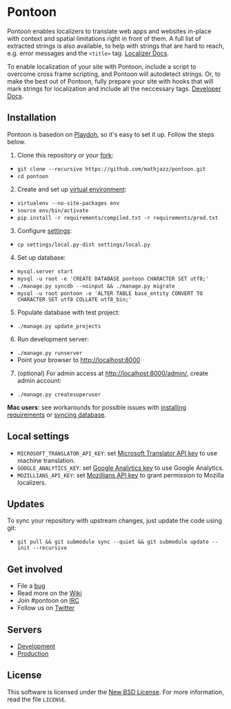 Pontoon
=======
Pontoon enables localizers to translate web apps and websites in-place with context and spatial limitations right in front of them. A full list of extracted strings is also available, to help with strings that are hard to reach, e.g. error messages and the `<title>` tag. [Localizer Docs](https://developer.mozilla.org/en-US/docs/Localizing_with_Pontoon).

To enable localization of your site with Pontoon, include a script to overcome cross frame scripting, and Pontoon will autodetect strings. Or, to make the best out of Pontoon, fully prepare your site with hooks that will mark strings for localization and include all the neccessary tags. [Developer Docs](https://developer.mozilla.org/en-US/docs/Implementing_Pontoon_Mozilla).

Installation
------------
Pontoon is basedon on [Playdoh](http://playdoh.readthedocs.org/en/latest/), so it's easy to set it up. Follow the steps below.

1. Clone this repository or your [fork](http://help.github.com/fork-a-repo/):
 * `git clone --recursive https://github.com/mathjazz/pontoon.git`
 * `cd pontoon`
2. Create and set up [virtual environment](http://www.virtualenv.org/en/latest/index.html):
 * `virtualenv --no-site-packages env`
 * `source env/bin/activate`
 * `pip install -r requirements/compiled.txt -r requirements/prod.txt`
3. Configure [settings](#local-settings):
 * `cp settings/local.py-dist settings/local.py`
4. Set up database:
 * `mysql.server start`
 * `mysql -u root -e 'CREATE DATABASE pontoon CHARACTER SET utf8;'`
 * `./manage.py syncdb --noinput && ./manage.py migrate`
 * `mysql -u root pontoon -e 'ALTER TABLE base_entity CONVERT TO CHARACTER SET utf8 COLLATE utf8_bin;'`
5. Populate database with test project:
 * `./manage.py update_projects`
6. Run development server:
 * `./manage.py runserver`
 * Point your browser to [http://localhost:8000](http://localhost:8000)
7. (optional) For admin access at [http://localhost:8000/admin/](http://localhost:8000/admin/), create admin account:
 * `./manage.py createsuperuser`

__Mac users__: see workarounds for possible issues with [installing requirements](/../../issues/16) or [syncing database](/../../issues/18).

Local settings
--------------
 * `MICROSOFT_TRANSLATOR_API_KEY`: set [Microsoft Translator API key](http://msdn.microsoft.com/en-us/library/hh454950) to use machine translation.
 * `GOOGLE_ANALYTICS_KEY`: set [Google Analytics key](https://www.google.com/analytics/) to use Google Analytics.
 * `MOZILLIANS_API_KEY`: set [Mozillians API key](https://wiki.mozilla.org/Mozillians/API-Specification) to grant permission to Mozilla localizers.

Updates
-------
To sync your repository with upstream changes, just update the code using git:

* `git pull && git submodule sync --quiet && git submodule update --init --recursive`

Get involved
------------
* File a [bug](https://bugzilla.mozilla.org/enter_bug.cgi?product=Webtools&component=Pontoon&rep_platform=all&op_sys=all)
* Read more on the [Wiki](https://github.com/mathjazz/pontoon/wiki)
* Join #pontoon on [IRC](https://cbe001.chat.mibbit.com/?url=irc%3A%2F%2Firc.mozilla.org%2Fpontoon)
* Follow us on [Twitter](https://twitter.com/#!/mozillapontoon)

Servers
-------
* [Development](https://pontoon-dev.allizom.org/)
* [Production](https://pontoon.mozilla.org/)

License
-------
This software is licensed under the [New BSD License](http://creativecommons.org/licenses/BSD/). For more information, read the file `LICENSE`.
